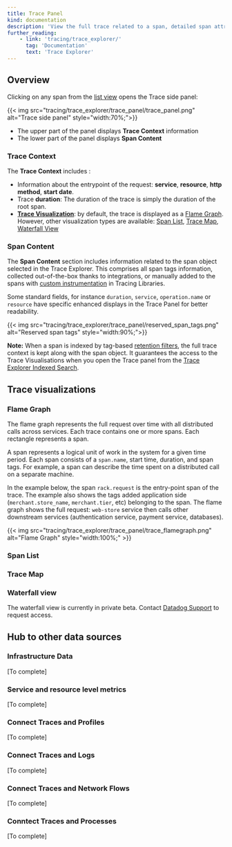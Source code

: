 ```yaml
---
title: Trace Panel
kind: documentation
description: 'View the full trace related to a span, detailed span attributes and tags, service metrics and much more.'
further_reading:
    - link: 'tracing/trace_explorer/'
      tag: 'Documentation'
      text: 'Trace Explorer'
---
```


## Overview

Clicking on any span from the [list view][1] opens the Trace side panel:

{{< img src="tracing/trace_explorer/trace_panel/trace_panel.png" alt="Trace side panel" style="width:70%;">}}

- The upper part of the panel displays **Trace Context** information
- The lower part of the panel displays **Span Content**

### Trace Context

The **Trace Context** includes :
- Information about the entrypoint of the request: **service**, **resource**, **http method**, **start date**.
- Trace **duration**: The duration of the trace is simply the duration of the root span.
- **[Trace Visualization](#trace-visualizations)**: by default, the trace is displayed as a [Flame Graph](#flame-graph). However, other visualization types are available: [Span List][2], [Trace Map](#trace-map), [Waterfall View](#waterfall-view)

### Span Content

The **Span Content** section includes information related to the span object selected in the Trace Explorer. This comprises all span tags information, collected out-of-the-box thanks to integrations, or manually added to the spans with [custom instrumentation][3] in Tracing Libraries.

Some standard fields, for instance `duration`, `service`, `operation.name` or `resource` have specific enhanced displays in the Trace Panel for better readability.

{{< img src="tracing/trace_explorer/trace_panel/reserved_span_tags.png" alt="Reserved span tags" style="width:90%;">}}

**Note:** When a span is indexed by tag-based [retention filters][4], the full trace context is kept along with the span object. It guarantees the access to the Trace Visualisations when you open the Trace panel from the [Trace Explorer Indexed Search][5].


## Trace visualizations

### Flame Graph

The flame graph represents the full request over time with all distributed calls across services. Each trace contains one or more spans. Each rectangle represents a span.

A span represents a logical unit of work in the system for a given time period. Each span consists of a `span.name`, start time, duration, and span tags. For example, a span can describe the time spent on a distributed call on a separate machine.

In the example below, the span `rack.request` is the entry-point span of the trace. The example also shows the tags added application side (`merchant.store_name`, `merchant.tier`, etc) belonging to the span. The flame graph shows the full request: `web-store` service then calls other downstream services (authentication service, payment service, databases).

{{< img src="tracing/trace_explorer/trace_panel/trace_flamegraph.png" alt="Flame Graph" style="width:100%;" >}}

### Span List

### Trace Map

### Waterfall view

<div class="alert alert-warning">
The waterfall view is currently in private beta. Contact <a href="http://localhost:1313/help/">Datadog Support</a> to request access.
</div>

## Hub to other data sources

### Infrastructure Data

[To complete]

### Service and resource level metrics

[To complete]

### Connect Traces and Profiles

[To complete]

### Connect Traces and Logs

[To complete]

### Connect Traces and Network Flows

[To complete]

### Conntect Traces and Processes

[To complete]

[1]: /tracing/trace_explorer/visualize/#list-view
[2]: span-list
[3]: /tracing/setup_overview/custom_instrumentation/java/
[4]: /tracing/trace_retention/#retention-filters
[5]: /tracing/trace_explorer/#indexed-spans-search-with-15-day-retention
